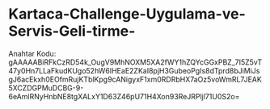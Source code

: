# Kartaca-Challenge-Uygulama-ve-Servis-Geli-tirme-
Anahtar Kodu: gAAAAABiRFkCzRD54k_OugV9MhNOXM5XA2fWY1hZQYcGGxPBZ_7I5Z5vT47y0Hn7LLaFkudKUgo52hW6IHEaE2ZKaI8pjH3GubeoPgIs8dTprd8bJiMiJsgJ6acEkxh0EOfmRujKTblKpg9cANigyxF1xm0RDRbHX7aOz5voWmRL7JEAK5XCZDGPMuDCBG-9-6eAmlRNyHnbNE8tgXALxY1D63Z46pU71H4Xon93ReJRPljl71U0S2o=
